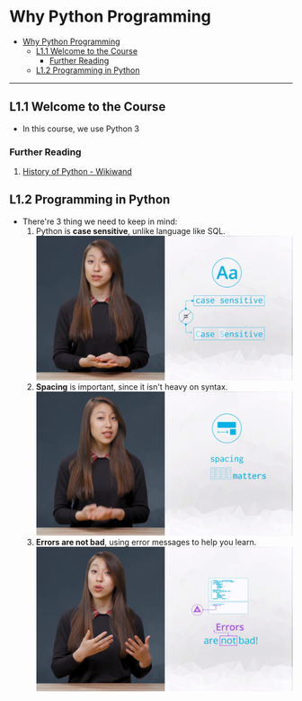 # Why Python Programming

- [Why Python Programming](#why-python-programming)
  - [L1.1 Welcome to the Course](#l11-welcome-to-the-course)
    - [Further Reading](#further-reading)
  - [L1.2 Programming in Python](#l12-programming-in-python)

---

## L1.1 Welcome to the Course

- In this course, we use Python 3

### Further Reading

1. [History of Python - Wikiwand](https://www.wikiwand.com/en/History_of_Python)

## L1.2 Programming in Python

- There're 3 thing we need to keep in mind:
  1. Python is **case sensitive**, unlike language like SQL.![case sensitive](../img/L1&#32;03&#32;Programming&#32;In&#32;Python&#32;V4&#32;0-14&#32;screenshot.png)
  2. **Spacing** is important, since it isn't heavy on syntax.![spacing](../img/L1&#32;03&#32;Programming&#32;In&#32;Python&#32;V4&#32;0-22&#32;screenshot.png)
  3. **Errors are not bad**, using error messages to help you learn.![errors are not bad](../img/L1&#32;03&#32;Programming&#32;In&#32;Python&#32;V4&#32;0-48&#32;screenshot.png)